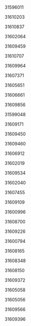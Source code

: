 31596011

31610203

31610837

31602064

31609459

31610707

31609964

31607371

31605651

31606661

31609856

31599048

31609171

31609450

31609460

31606912

31602019

31609534

31602040

31607455

31609109

31600996

31608700

31609226

31600794

31608165

31608348

31608150

31609372

31605058

31605056

31609566

31609396

